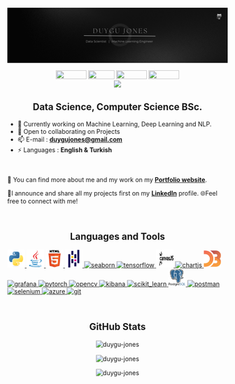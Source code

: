 ![logo](https://github.com/Duygu-Jones/Duygu-Jones/blob/main/Beige%20Aesthetic%20Elegant%20Minimalist%20Name%20LinkedIn%20Banner%20%20(1).png)

<p align="center">
<a href="https://www.linkedin.com/in/duygujones/"><img src="https://img.shields.io/badge/linkedin-%230077B5.svg?style=for-the-badge&logo=linkedin&logoColor=white" width="70" height="20" /></a>
<a href="https://www.kaggle.com/duygujones"><img src="https://img.shields.io/badge/Kaggle-035a7d?style=for-the-badge&logo=kaggle&logoColor=white" width="60" height="20" /></a>
<a href="https://www.medium.com/@duygujones"><img src="https://img.shields.io/badge/Medium-12100E?style=for-the-badge&logo=medium&logoColor=white" width="70" height="20" /></a>
<a href="https://duygujones.vercel.app/"><img src="https://img.shields.io/badge/Portfolio-4B4B4B?style=for-the-badge&logo=web&logoColor=white" width="70" height="20" /></a>

<br>
<img src="https://komarev.com/ghpvc/?username=Duygu-Jones"/>
</p>

<h2 align="center">Data Science, Computer Science BSc.</h2>


- 🎯 Currently working on Machine Learning, Deep Learning and NLP.
- 🤝 Open to collaborating on Projects
- 📫 E-mail    : **duygujones@gmail.com** 
- ⚡ Languages : **English & Turkish**
 
<br> 


🌱 You can find more about me and my work on my  [**Portfolio website**](https://duygujones.vercel.app/). 

📢I announce and share all my projects first on my [**LinkedIn**](https://www.linkedin.com/in/duygujones/) profile. 
🌐Feel free to connect with me!


<br>

<h2 align="center"> Languages and Tools</h2>


<p align="left"> 
<a href="https://www.python.org" target="_blank" rel="noreferrer"> <img src="https://raw.githubusercontent.com/devicons/devicon/master/icons/python/python-original.svg" alt="python" width="40" height="40"/> </a> 
<a href="https://www.java.com" target="_blank" rel="noreferrer"> <img src="https://raw.githubusercontent.com/devicons/devicon/master/icons/java/java-original.svg" alt="java" width="40" height="40"/> </a> 
<a href="https://www.w3.org/html/" target="_blank" rel="noreferrer"> <img src="https://raw.githubusercontent.com/devicons/devicon/master/icons/html5/html5-original-wordmark.svg" alt="html5" width="40" height="40"/> </a>
<a href="https://pandas.pydata.org/" target="_blank" rel="noreferrer"> <img src="https://raw.githubusercontent.com/devicons/devicon/2ae2a900d2f041da66e950e4d48052658d850630/icons/pandas/pandas-original.svg" alt="pandas" width="40" height="40"/> </a> 
<a href="https://seaborn.pydata.org/" target="_blank" rel="noreferrer"> <img src="https://seaborn.pydata.org/_images/logo-mark-lightbg.svg" alt="seaborn" width="40" height="40"/> </a> 
<a href="https://www.tensorflow.org" target="_blank" rel="noreferrer"> <img src="https://www.vectorlogo.zone/logos/tensorflow/tensorflow-icon.svg" alt="tensorflow" width="40" height="40"/> </a>
<a href="https://canvasjs.com" target="_blank" rel="noreferrer"> <img src="https://raw.githubusercontent.com/Hardik0307/Hardik0307/master/assets/canvasjs-charts.svg" alt="canvasjs" width="40" height="40"/> </a>
<a href="https://www.chartjs.org" target="_blank" rel="noreferrer"> <img src="https://www.chartjs.org/media/logo-title.svg" alt="chartjs" width="40" height="40"/> </a> 
<a href="https://d3js.org/" target="_blank" rel="noreferrer"> <img src="https://raw.githubusercontent.com/devicons/devicon/master/icons/d3js/d3js-original.svg" alt="d3js" width="40" height="40"/> </a>
<a href="https://grafana.com" target="_blank" rel="noreferrer"> <img src="https://www.vectorlogo.zone/logos/grafana/grafana-icon.svg" alt="grafana" width="40" height="40"/> </a>
<a href="https://pytorch.org/" target="_blank" rel="noreferrer"> <img src="https://www.vectorlogo.zone/logos/pytorch/pytorch-icon.svg" alt="pytorch" width="40" height="40"/> </a>
<a href="https://opencv.org/" target="_blank" rel="noreferrer"> <img src="https://www.vectorlogo.zone/logos/opencv/opencv-icon.svg" alt="opencv" width="40" height="40"/> </a>
<a href="https://www.elastic.co/kibana" target="_blank" rel="noreferrer"> <img src="https://www.vectorlogo.zone/logos/elasticco_kibana/elasticco_kibana-icon.svg" alt="kibana" width="40" height="40"/> </a> 
<a href="https://scikit-learn.org/" target="_blank" rel="noreferrer"> <img src="https://upload.wikimedia.org/wikipedia/commons/0/05/Scikit_learn_logo_small.svg" alt="scikit_learn" width="40" height="40"/> </a> 
<a href="https://www.postgresql.org" target="_blank" rel="noreferrer"> <img src="https://raw.githubusercontent.com/devicons/devicon/master/icons/postgresql/postgresql-original-wordmark.svg" alt="postgresql" width="40" height="40"/> </a> 
<a href="https://postman.com" target="_blank" rel="noreferrer"> <img src="https://www.vectorlogo.zone/logos/getpostman/getpostman-icon.svg" alt="postman" width="40" height="40"/> </a> 
<a href="https://www.selenium.dev" target="_blank" rel="noreferrer"> <img src="https://raw.githubusercontent.com/detain/svg-logos/780f25886640cef088af994181646db2f6b1a3f8/svg/selenium-logo.svg" alt="selenium" width="40" height="40"/> </a> 
<a href="https://azure.microsoft.com/en-in/" target="_blank" rel="noreferrer"> <img src="https://www.vectorlogo.zone/logos/microsoft_azure/microsoft_azure-icon.svg" alt="azure" width="40" height="40"/> </a> 
<a href="https://git-scm.com/" target="_blank" rel="noreferrer"> <img src="https://www.vectorlogo.zone/logos/git-scm/git-scm-icon.svg" alt="git" width="40" height="40"/> </a> 
</p>

<br>

<h2 align="center"> GitHub Stats</h2>

<p align="center"><img align='center' src="https://github-readme-stats.vercel.app/api?username=duygu-jones&theme=dark&show_icons=true&locale=en" alt="duygu-jones"></p>
<p align="center"><img align='center' src="https://github-readme-streak-stats.herokuapp.com/?user=duygu-jones&theme=dark&" alt="duygu-jones"></p>
<p align="center"><img align='center'  src="https://github-readme-stats.vercel.app/api/top-langs?username=duygu-jones&theme=dark&show_icons=true&locale=en&layout=compact" alt="duygu-jones"></p>

